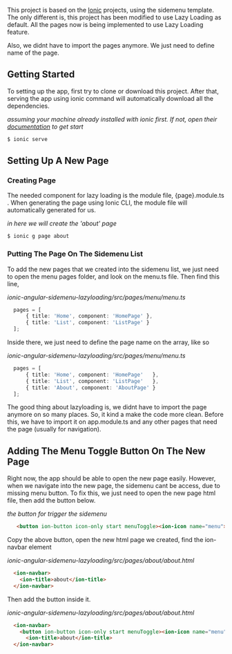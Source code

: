 This project is based on the [Ionic](http://ionicframework.com/docs/) projects, using the sidemenu template. The only different is, this project has been modified to use Lazy Loading as default. All the pages now is being implemented to use Lazy Loading feature.

Also, we didnt have to import the pages anymore. We just need to define name of the page.


## Getting Started
To setting up the app, first try to clone or download this project. After that, serving the app using ionic command will automatically download all the dependencies.

*assuming your machine already installed with ionic first. If not, open their [documentation](http://ionicframework.com/docs/) to get start*
```bash
$ ionic serve
```

## Setting Up A New Page

### Creating Page
The needed component for lazy loading is the module file, {page}.module.ts . When generating the page using Ionic CLI, the module file will automatically generated for us. 

*in here we will create the 'about' page*
```bash
$ ionic g page about
```

### Putting The Page On The Sidemenu List
To add the new pages that we created into the sidemenu list, we just need to open the menu pages folder, and look on the menu.ts file. Then find this line, 

*ionic-angular-sidemenu-lazyloading/src/pages/menu/menu.ts*
```typescript
  pages = [
	  { title: 'Home', component: 'HomePage' },
	  { title: 'List', component: 'ListPage' }
  ];
```

Inside there, we just need to define the page name on the array, like so

*ionic-angular-sidemenu-lazyloading/src/pages/menu/menu.ts*
```typescript
  pages = [
	  { title: 'Home', component: 'HomePage'   },
	  { title: 'List', component: 'ListPage'   },
	  { title: 'About', component: 'AboutPage' }
  ];
```


The good thing about lazyloading is, we didnt have to import the page anymore on so many places. So, it kind a make the code more clean. Before this, we have to import it on app.module.ts and any other pages that need the page (usually for navigation).


## Adding The Menu Toggle Button On The New Page
Right now, the app should be able to open the new page easily. However, when we navigate into the new page, the sidemenu cant be access, due to missing menu button. To fix this, we just need to open the new page html file, then add the button below.

*the button for trigger the sidemenu*
```html
   <button ion-button icon-only start menuToggle><ion-icon name="menu"></ion-icon></button>
```

Copy the above button, open the new html page we created, find the ion-navbar element

*ionic-angular-sidemenu-lazyloading/src/pages/about/about.html*
```html
  <ion-navbar>
    <ion-title>about</ion-title>
  </ion-navbar>
```


Then add the button inside it.

*ionic-angular-sidemenu-lazyloading/src/pages/about/about.html*
```html
  <ion-navbar>
  	<button ion-button icon-only start menuToggle><ion-icon name="menu"></ion-icon></button>
      <ion-title>about</ion-title>
  </ion-navbar>
```
